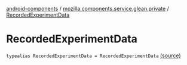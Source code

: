 [android-components](../index.md) / [mozilla.components.service.glean.private](index.md) / [RecordedExperimentData](./-recorded-experiment-data.md)

# RecordedExperimentData

`typealias RecordedExperimentData = RecordedExperimentData` [(source)](https://github.com/mozilla-mobile/android-components/blob/master/components/service/glean/src/main/java/mozilla/components/service/glean/private/MetricAliases.kt#L23)